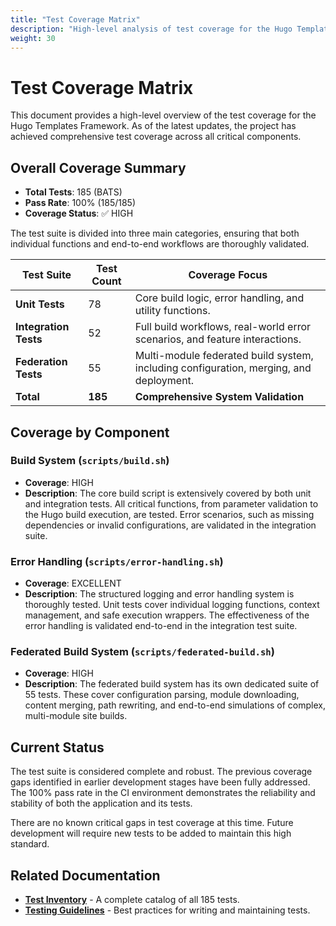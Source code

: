 ```yaml
---
title: "Test Coverage Matrix"
description: "High-level analysis of test coverage for the Hugo Templates Framework"
weight: 30
---
```


# Test Coverage Matrix

This document provides a high-level overview of the test coverage for the Hugo Templates Framework. As of the latest updates, the project has achieved comprehensive test coverage across all critical components.

## Overall Coverage Summary

- **Total Tests**: 185 (BATS)
- **Pass Rate**: 100% (185/185)
- **Coverage Status**: ✅ HIGH

The test suite is divided into three main categories, ensuring that both individual functions and end-to-end workflows are thoroughly validated.

| Test Suite          | Test Count | Coverage Focus                                       |
| ------------------- | ---------- | ---------------------------------------------------- |
| **Unit Tests**      | 78         | Core build logic, error handling, and utility functions. |
| **Integration Tests** | 52         | Full build workflows, real-world error scenarios, and feature interactions. |
| **Federation Tests**  | 55         | Multi-module federated build system, including configuration, merging, and deployment. |
| **Total**           | **185**    | **Comprehensive System Validation**                  |

## Coverage by Component

### Build System (`scripts/build.sh`)
- **Coverage**: HIGH
- **Description**: The core build script is extensively covered by both unit and integration tests. All critical functions, from parameter validation to the Hugo build execution, are tested. Error scenarios, such as missing dependencies or invalid configurations, are validated in the integration suite.

### Error Handling (`scripts/error-handling.sh`)
- **Coverage**: EXCELLENT
- **Description**: The structured logging and error handling system is thoroughly tested. Unit tests cover individual logging functions, context management, and safe execution wrappers. The effectiveness of the error handling is validated end-to-end in the integration test suite.

### Federated Build System (`scripts/federated-build.sh`)
- **Coverage**: HIGH
- **Description**: The federated build system has its own dedicated suite of 55 tests. These cover configuration parsing, module downloading, content merging, path rewriting, and end-to-end simulations of complex, multi-module site builds.

## Current Status

The test suite is considered complete and robust. The previous coverage gaps identified in earlier development stages have been fully addressed. The 100% pass rate in the CI environment demonstrates the reliability and stability of both the application and its tests.

There are no known critical gaps in test coverage at this time. Future development will require new tests to be added to maintain this high standard.

## Related Documentation

- **[Test Inventory](./test-inventory.md)** - A complete catalog of all 185 tests.
- **[Testing Guidelines](./guidelines.md)** - Best practices for writing and maintaining tests.